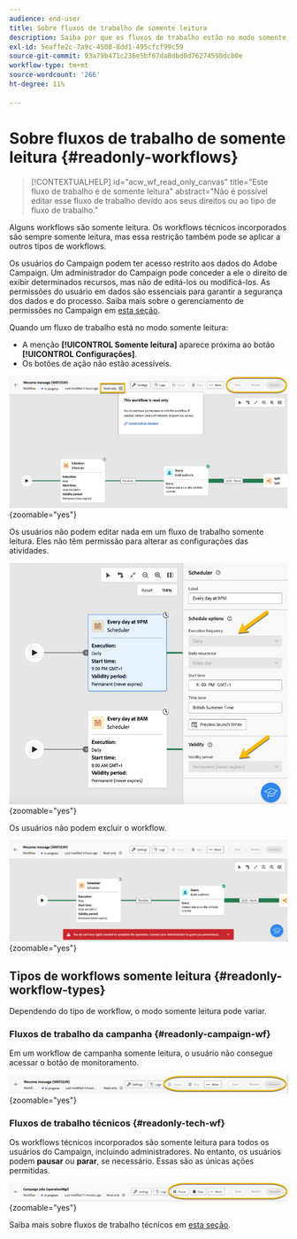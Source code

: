 ```yaml
---
audience: end-user
title: Sobre fluxos de trabalho de somente leitura
description: Saiba por que os fluxos de trabalho estão no modo somente leitura
exl-id: 5eaffe2c-7a9c-4508-8dd1-495cfcf99c59
source-git-commit: 93a79b471c236e5bf67da0dbd0d76274598dcb0e
workflow-type: tm+mt
source-wordcount: '266'
ht-degree: 11%

---
```


# Sobre fluxos de trabalho de somente leitura {#readonly-workflows}

>[!CONTEXTUALHELP]
>id="acw_wf_read_only_canvas"
>title="Este fluxo de trabalho é de somente leitura"
>abstract="Não é possível editar esse fluxo de trabalho devido aos seus direitos ou ao tipo de fluxo de trabalho."

Alguns workflows são somente leitura. Os workflows técnicos incorporados são sempre somente leitura, mas essa restrição também pode se aplicar a outros tipos de workflows.

Os usuários do Campaign podem ter acesso restrito aos dados do Adobe Campaign. Um administrador do Campaign pode conceder a ele o direito de exibir determinados recursos, mas não de editá-los ou modificá-los. As permissões do usuário em dados são essenciais para garantir a segurança dos dados e do processo. Saiba mais sobre o gerenciamento de permissões no Campaign em [esta seção](../get-started/permissions.md).

Quando um fluxo de trabalho está no modo somente leitura:

* A menção **[!UICONTROL Somente leitura]** aparece próxima ao botão **[!UICONTROL Configurações]**.
* Os botões de ação não estão acessíveis.

![Interface de fluxo de trabalho somente leitura mostrando o botão de configurações e os botões de ação desabilitados.](assets/readonly-workflow.png){zoomable="yes"}

Os usuários não podem editar nada em um fluxo de trabalho somente leitura. Eles não têm permissão para alterar as configurações das atividades.

![Interface do agendador no modo somente leitura, mostrando opções de configurações desabilitadas.](assets/scheduler-readonly.png){zoomable="yes"}

Os usuários não podem excluir o workflow.

![Interface mostrando direitos restritos para excluir fluxos de trabalho.](assets/readonly-rights.png){zoomable="yes"}

## Tipos de workflows somente leitura {#readonly-workflow-types}

Dependendo do tipo de workflow, o modo somente leitura pode variar.

### Fluxos de trabalho da campanha {#readonly-campaign-wf}

Em um workflow de campanha somente leitura, o usuário não consegue acessar o botão de monitoramento.

![Interface do fluxo de trabalho do Campaign no modo somente leitura, mostrando as opções de monitoramento desabilitadas.](assets/readonly-campaign-workflow.png){zoomable="yes"}

### Fluxos de trabalho técnicos {#readonly-tech-wf}

Os workflows técnicos incorporados são somente leitura para todos os usuários do Campaign, incluindo administradores. No entanto, os usuários podem **pausar** ou **parar**, se necessário. Essas são as únicas ações permitidas.

![Interface de fluxo de trabalho técnico no modo somente leitura, mostrando opções para pausar ou parar fluxos de trabalho.](assets/readonly-technical-workflow.png){zoomable="yes"}

Saiba mais sobre fluxos de trabalho técnicos em [esta seção](https://experienceleague.adobe.com/en/docs/campaign/automation/workflows/introduction/wf-type/technical-workflows).